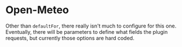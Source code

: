 # Open-Meteo

Other than `defaultFor`, there really isn't much to configure for this one. Eventually, there will be parameters to define what fields the plugin requests, but currently those options are hard coded.